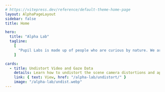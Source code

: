 ```yaml
---
# https://vitepress.dev/reference/default-theme-home-page
layout: AlphaPageLayout
sidebar: false
title: Home

hero:
  title: "Alpha Lab"
  tagline:
    [
      "Pupil Labs is made up of people who are curious by nature. We are researchers, designers, toolmakers, and professional tinkerers. We enjoy building quick prototypes and demos to explore our curiosities.",
    ]

cards:
  - title: Undistort Video and Gaze Data
    details: Learn how to undistort the scene camera distortions and apply it to gaze positions.
    link: { text: View, href: "/alpha-lab/undistort/" }
    image: "/alpha-lab/undist.webp"
---
```

